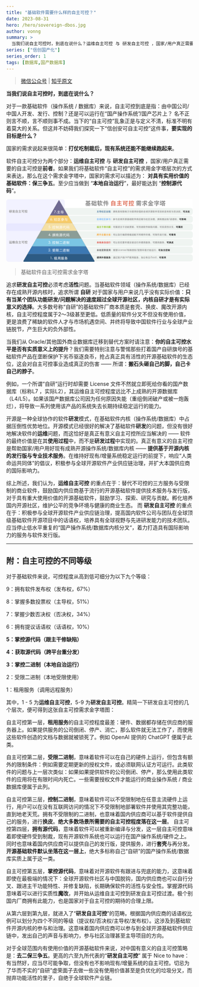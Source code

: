 ```yaml
---
title: "基础软件需要什么样的自主可控？"
date: 2023-08-31
hero: /hero/sovereign-dbos.jpg
author: vonng
summary: >
  当我们说自主可控时，到底在说什么？运维自主可控 与 研发自主可控 ，国家/用户真正需要的自主可控是前者，而不是华而不实的“自研”。 
series: ["信创国产化"]
series_order: 1
tags: [数据库,国产数据库]
---
```


> [微信公众号](https://mp.weixin.qq.com/s/hWbcc9cMM9qTjPJ0m6G0Kg) | [知乎原文](https://zhuanlan.zhihu.com/p/653583260)

**当我们说自主可控时，到底在说什么？**

对于一款基础软件（操作系统 / 数据库）来说，自主可控到底是指：由中国公司/中国人开发、发行、控制？还是可以运行在“国产操作系统”/国产芯片上？ 名不正则言不顺，言不顺则事不成。当下的“自主可控”乱象正是与定义不清，标准不明有着莫大的关系。但这并不妨碍我们探究一下“信创安可自主可控”这件事，**要实现的目标是什么？**

国家的需求说起来很简单：**打仗吃制裁后，现有系统还能不能继续跑起来**。

软件自主可控分为两个部分：**运维自主可控** 与 **研发自主可控** ，国家/用户真正需要的自主可控是**前者**。如果我们将基础软件“自主可控”的需求用金字塔层次的方式来表达，那么在这个需求金字塔中，国家的需求可以描述为： **对具有实用价值的基础软件：保三争五**。至少应当做到 “**本地自治运行**”，最好能达到 “**控制源代码**”。

![prymaid.png](prymaid.png)

> 基础软件自主可控需求金字塔

追求**研发自主可控**必须考虑**活性**问题。当基础软件领域（操作系统/数据库）已经存在成熟开源内核时，追求所谓 **自研** 对于国家与用户来说几乎没有实际价值：**只有当某个团队功能研发/问题解决的速度超过全球开源社区，内核自研才是有实际意义的选择**。大多数号称“自研”的基础软件厂商本质是套壳、换皮、魔改开源内核，自主可控程度属于2～3级甚至更低。低质量的软件分叉不但没有使用价值，更是浪费了稀缺的软件人才与市场机遇空间、并终将导致中国软件行业与全球产业链脱节，产生巨大的负外部性。

当我们从 Oracle/其他国外商业数据库迁移到替代方案时请注意：**你的自主可控水平是否有实质意义上的提升**？我们需要特别注意与警惕那些打着国产自研旗号的基础软件产品在垄断保护下劣币驱逐良币，抢占真正具有活性的开源基础软件的生态位，这会对自主可控事业造成真正的伤害 —— 所谓：**搬石头砸自己的脚，自己卡自己的脖子**。

例如，一个所谓“自研”运行时却需要 License 文件不然就立即死给你看的国产数据库（标称L7 ，实际L2），其运维自主可控程度远比不上成熟的开源数据库（L4/L5）。如果该国产数据库公司因为任何原因失能（重组倒闭破产或被一炮轰烂），将导致一系列使用该产品的系统失去长期持续稳定运行的能力。

开源是一种全球协作的软件**研发**模式，在基础软件内核（操作系统/数据库）中占据压倒性优势地位。开源模式已经很好的解决了基础软件**研发**的问题，但没有很好地解决软件的**运维**问题，而这恰好是真正有意义自主可控所应当解决的 —— 软件的最终价值是在其**使用过程**中，而不是**研发过程**中实现的。真正有意义的自主可控是帮助国家/用户用好现有成熟开源操作系统/数据库内核 —— **提供基于开源内核的发行版与专业技术服务**。在维持好现有/增量系统稳定运行的前提下，响应“人类命运共同体”的倡议，积极参与全球开源软件产业供应链治理，并扩大本国供应商的国际影响力。

综上所述，我们认为，**运维自主可控** 的重点在于：替代不可控的三方服务与受限制的商业软件，鼓励国内供应商基于流行的开源基础软件提供技术服务与发行版，对于具有重大使用价值的开源基础软件，鼓励学习、探索、研究与贡献。孵化培养国内开源社区，维护公平的竞争环境与健康的商业生态。 而 **研发自主可控** 的重点在于：积极参与全球开源软件产业供应链治理，提高国内软件公司与团队在全球顶级基础软件开源项目中的话语权，培养具有全球视野与先进研发能力的技术团队。应当停止低水平重复的“国产操作系统/数据库内核分叉“，着力打造具有国际影响力的服务与软件发行版。



----------

## 附：自主可控的不同等级

对于基础软件来说，可控程度从高到低可细分为以下九个等级：

9：拥有软件发布权（发布权，67%） 

8：掌握多数投票权（主导权，51%） 

7：掌握少数否决权（否决权，34%） 

6：拥有提议话语权（话语权，10%） 

**5：掌控源代码（跟主干修缺陷）** 

**4：获取源代码（跨平台重分发）** 

**3：掌控二进制（本地自治运行）** 

2：受限二进制（本地受限使用） 

1：租用服务（调用远程服务） 


其中，1 - 5 为**运维自主可控**，5-9 为**研发自主可控**。精简一下研发自主可控的几个层次，便可得到这张自主可控需求金字塔图：

自主可控第一层，**租用服务**的自主可控程度最差：硬件、数据都存储在供应商的服务器上。如果提供服务的公司倒闭、停产、消亡，那么软件就无法工作了，而使用这些软件创造的文档与数据就被锁死了。例如 OpenAI 提供的 ChatGPT 便属于此类。

自主可控第二层，**受限二进制**，意味着软件可以在自己的硬件上运行，但包含有额外的限制条件：例如需要定期更新的授权文件，或必须联网认证方可运行。此类软件的问题与上一层次类似：如果如果提供软件的公司倒闭、停产，那么使用此类软件的应用将在有限时间内死亡。一些需要授权文件才能运行的商业操作系统 / 商业数据库便属于此列。

自主可控第三层，**控制二进制**，意味着软件可以不受限制地在任意主流硬件上运行，用户可以在没有互联网访问的情况下不受限制地部署软件并使用其完整功能，直到地老天荒。拥有不受限制的二进制，也意味着国内供应商可以基于软件提供自己的服务，进行**换皮**。**绝大多数场景所需要的自主可控程度落在这一层**。 自主可控第四层，**拥有源代码**，意味着软件可以被重新编译与分发，这一层自主可控意味着即使硬件受到制裁，现有开源软件系统也可以运行在国产操作系统/硬件之上。同时也意味着国内供应商可以提供自己的发行版，提供服务，进行**套壳**与再分发。**开源基础软件默认坐落在这一层上**，绝大多标称自己“自研”的国产操作系统/数据库实质上属于这一类。

自主可控第五层，**掌控源代码**，意味着对开源软件有跟进与兜底的能力，这意味着即使在最极端的情况下：全球开源软件社区与中国脱钩，国内供应商也可以自行分叉、跟进主干功能特性、并修复缺陷，长期确保软件的活性与安全性。掌握源代码意味着可以进行实质性**魔改**，并开始从运维自主可控到研发自主可控过渡。极个别国内厂商拥有此能力，也是国家对于自主可控的期待的合理上限。

从第六层到第九层，就进入了“**研发自主可控**”的范畴。根据国内供应商的话语权比例可以划分为四个不同的等级（提议权/否决权/主导权/发布权）。这涉及到基础软件开源内核的参与和治理。这意味着国内供应商可以参与到全球开源基础软件供应链中，发出自己的声音与影响力，参与社区治理甚至主导项目的方向。

对于全球范围内有使用价值的开源基础软件来说，对中国有意义的自主可控策略是：**去二保三争五**。更高的六至九所代表的“**研发自主可控**” 属于 Nice to have：有当然好，应当尽可能争取，但没有也不影响现有/增量系统的自主可控。切忌为了华而不实的“自研”虚荣面子去做一些没有使用价值甚至是负优化的垃圾分叉，而抛弃功能活性的里子，自绝于全球软件产业链。
